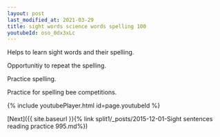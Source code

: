 ```yaml
---
layout: post
last_modified_at: 2021-03-29
title: sight words science words spelling 100
youtubeId: oso_0dx3xLc
---
```

 
 
Helps to learn sight words and their spelling.

Opportunitiy to repeat the spelling. 

Practice spelling. 
 
Practice for spelling bee competitions. 
 
{% include youtubePlayer.html id=page.youtubeId %}
 
 

[Next]({{ site.baseurl }}{% link  split1/_posts/2015-12-01-Sight sentences reading practice 995.md%})
 
